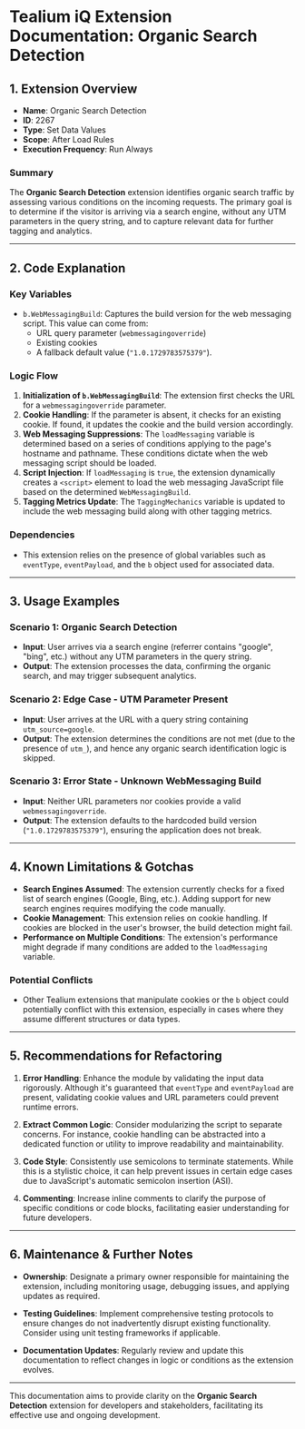 # Tealium iQ Extension Documentation: Organic Search Detection

## 1. Extension Overview

- **Name**: Organic Search Detection
- **ID**: 2267
- **Type**: Set Data Values
- **Scope**: After Load Rules
- **Execution Frequency**: Run Always

### Summary
The **Organic Search Detection** extension identifies organic search traffic by assessing various conditions on the incoming requests. The primary goal is to determine if the visitor is arriving via a search engine, without any UTM parameters in the query string, and to capture relevant data for further tagging and analytics.

---

## 2. Code Explanation

### Key Variables
- `b.WebMessagingBuild`: Captures the build version for the web messaging script. This value can come from:
  - URL query parameter (`webmessagingoverride`)
  - Existing cookies
  - A fallback default value (`"1.0.1729783575379"`).
  
### Logic Flow
1. **Initialization of `b.WebMessagingBuild`**: The extension first checks the URL for a `webmessagingoverride` parameter.
2. **Cookie Handling**: If the parameter is absent, it checks for an existing cookie. If found, it updates the cookie and the build version accordingly.
3. **Web Messaging Suppressions**: The `loadMessaging` variable is determined based on a series of conditions applying to the page's hostname and pathname. These conditions dictate when the web messaging script should be loaded.
4. **Script Injection**: If `loadMessaging` is `true`, the extension dynamically creates a `<script>` element to load the web messaging JavaScript file based on the determined `WebMessagingBuild`.
5. **Tagging Metrics Update**: The `TaggingMechanics` variable is updated to include the web messaging build along with other tagging metrics.

### Dependencies
- This extension relies on the presence of global variables such as `eventType`, `eventPayload`, and the `b` object used for associated data.

---

## 3. Usage Examples

### Scenario 1: Organic Search Detection
- **Input**: User arrives via a search engine (referrer contains "google", "bing", etc.) without any UTM parameters in the query string.
- **Output**: The extension processes the data, confirming the organic search, and may trigger subsequent analytics.

### Scenario 2: Edge Case - UTM Parameter Present
- **Input**: User arrives at the URL with a query string containing `utm_source=google`.
- **Output**: The extension determines the conditions are not met (due to the presence of `utm_`), and hence any organic search identification logic is skipped.

### Scenario 3: Error State - Unknown WebMessaging Build
- **Input**: Neither URL parameters nor cookies provide a valid `webmessagingoverride`.
- **Output**: The extension defaults to the hardcoded build version (`"1.0.1729783575379"`), ensuring the application does not break.

---

## 4. Known Limitations & Gotchas

- **Search Engines Assumed**: The extension currently checks for a fixed list of search engines (Google, Bing, etc.). Adding support for new search engines requires modifying the code manually.
- **Cookie Management**: This extension relies on cookie handling. If cookies are blocked in the user's browser, the build detection might fail.
- **Performance on Multiple Conditions**: The extension's performance might degrade if many conditions are added to the `loadMessaging` variable.

### Potential Conflicts
- Other Tealium extensions that manipulate cookies or the `b` object could potentially conflict with this extension, especially in cases where they assume different structures or data types.
  
---

## 5. Recommendations for Refactoring

1. **Error Handling**: Enhance the module by validating the input data rigorously. Although it's guaranteed that `eventType` and `eventPayload` are present, validating cookie values and URL parameters could prevent runtime errors.
   
2. **Extract Common Logic**: Consider modularizing the script to separate concerns. For instance, cookie handling can be abstracted into a dedicated function or utility to improve readability and maintainability.

3. **Code Style**: Consistently use semicolons to terminate statements. While this is a stylistic choice, it can help prevent issues in certain edge cases due to JavaScript's automatic semicolon insertion (ASI).

4. **Commenting**: Increase inline comments to clarify the purpose of specific conditions or code blocks, facilitating easier understanding for future developers.

---

## 6. Maintenance & Further Notes

- **Ownership**: Designate a primary owner responsible for maintaining the extension, including monitoring usage, debugging issues, and applying updates as required.
  
- **Testing Guidelines**: Implement comprehensive testing protocols to ensure changes do not inadvertently disrupt existing functionality. Consider using unit testing frameworks if applicable.

- **Documentation Updates**: Regularly review and update this documentation to reflect changes in logic or conditions as the extension evolves.

---

This documentation aims to provide clarity on the **Organic Search Detection** extension for developers and stakeholders, facilitating its effective use and ongoing development.